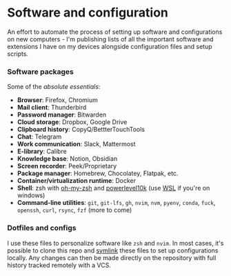 # Software and configuration

An effort to automate the process of setting up software and configurations on new computers - I'm publishing lists of all the important software and extensions I have on my devices alongside configuration files and setup scripts. 

### Software packages

Some of the *absolute essentials*:

- **Browser**: Firefox, Chromium
- **Mail client**: Thunderbird
- **Password manager**: Bitwarden
- **Cloud storage**: Dropbox, Google Drive
- **Clipboard history**: CopyQ/BettterTouchTools
- **Chat**: Telegram
- **Work communication**: Slack, Mattermost
- **E-library**: Calibre
- **Knowledge base**: Notion, Obsidian
- **Screen recorder**: Peek/Proprietary
- **Package manager**: Homebrew, Chocolatey, Flatpak, etc.
- **Container/virtualization runtime**: Docker
- **Shell**: zsh with [oh-my-zsh](https://github.com/ohmyzsh/ohmyzsh) and [powerlevel10k](https://github.com/romkatv/powerlevel10k) (use [WSL](https://learn.microsoft.com/en-us/windows/wsl/install) if you're on windows)
- **Command-line utilities**: `git`, `git-lfs`, `gh`, `nvim`, `nvm`, `pyenv`, `conda`, `fuck`, `openssh`, `curl`, `rsync`, `fzf`  (more to come)

### Dotfiles and configs

I use these files to personalize software like `zsh` and `nvim`.  In most cases, it's possible to clone this repo and [symlink](https://news.ycombinator.com/item?id=11071754) these files to set up configurations locally. Any changes can then be made directly on the repository with full history tracked remotely with a VCS.
